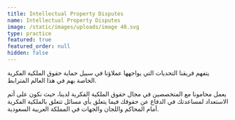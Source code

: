 ```yaml
---
title: Intellectual Property Disputes
name: Intellectual Property Disputes
image: /static/images/uploads/image 40.svg
type: practice
featured: true
featured_order: null
hidden: false
---
```

يتفهم فريقنا التحديات التي يواجهها عملاؤنا في سبيل حماية حقوق الملكية الفكرية الخاصة بهم في هذا العالم المترابط.

يعمل محامونا مع المتخصصين في مجال حقوق الملكية الفكرية لدينا، حيث نكون على أتم الاستعداد لمساعدتك في الدفاع عن حقوقك فيما يتعلق بأي مسائل تتعلق بالملكية الفكرية أمام المحاكم واللجان والجهات في المملكة العربية السعودية.
